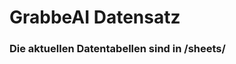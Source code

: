 



















































































































































































































































































































































































































































































# GrabbeAI Datensatz





### Die aktuellen Datentabellen sind in /sheets/


